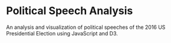 # Political Speech Analysis
An analysis and visualization of political speeches of the 2016 US Presidential Election using JavaScript and D3.
